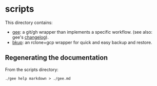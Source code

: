 # scripts

This directory contains:

* [gee](gee.md): a git/gh wrapper than implements a specific workflow.
  (see also: gee's [changelog](gee.changelog.md)).
* [bkup](bkup): an rclone+gcp wrapper for quick and easy backup and restore.

## Regenerating the documentation

From the scripts directory:

```
./gee help markdown > ./gee.md
```
